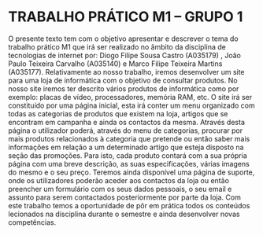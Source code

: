 # TRABALHO PRÁTICO M1 – GRUPO 1

O presente texto tem com o objetivo apresentar e descrever o tema do trabalho prático M1 que irá ser realizado no âmbito da disciplina de tecnologias de internet por: Diogo Filipe Sousa Castro (A035179) , João Paulo Teixeira Carvalho (A035140) e Marco Filipe Teixeira Martins (A035177). Relativamente ao nosso trabalho, iremos desenvolver um site para uma loja de informática com o objetivo de consultar produtos. No nosso site iremos ter descrito vários produtos de informática como por exemplo: placas de vídeo, processadores, memória RAM, etc. O site irá ser constituído por uma página inicial, esta irá conter um menu organizado com todas as categorias de produtos que existem na loja, artigos que se encontram em campanha e ainda os contactos da mesma. Através desta página o utilizador poderá, através do menu de categorias, procurar por mais produtos relacionados à categoria que pretende ou então saber mais informações em relação a um determinado artigo que esteja disposto na seção das promoções. Para isto, cada produto contará com a sua própria página com uma breve descrição, as suas especificações, várias imagens do mesmo e o seu preço. Teremos ainda disponível uma página de suporte, onde os utilizadores poderão aceder aos contactos da loja ou então preencher um formulário com os seus dados pessoais, o seu email e assunto para serem contactados posteriormente por parte da loja. Com este trabalho temos a oportunidade de pôr em prática todos os conteúdos lecionados na disciplina durante o semestre e ainda desenvolver novas competências.
